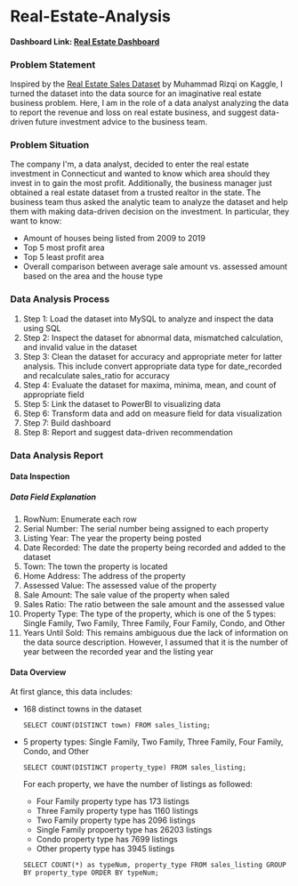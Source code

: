 # Real-Estate-Analysis

#### Dashboard Link: [Real Estate Dashboard](https://app.powerbi.com/groups/me/reports/5b5a03f7-0eb4-4ca1-80e7-a260f093843f/feae22694568776deefd?experience=power-bi)

### Problem Statement
Inspired by the [Real Estate Sales Dataset](https://www.kaggle.com/datasets/muhammadrizqi25/real-estate-fix-with-address) by Muhammad Rizqi on Kaggle, I turned the dataset into the data source for an imaginative real estate business problem. Here, I am in the role of a data analyst analyzing the data to report the revenue and loss on real estate business, and suggest data-driven future investment advice to the business team. 

### Problem Situation
The company I'm, a data analyst, decided to enter the real estate investment in Connecticut and wanted to know which area should they invest in to gain the most profit. Additionally, the business manager just obtained a real estate dataset from a trusted realtor in the state. The business team thus asked the analytic team to analyze the dataset and help them with making data-driven decision on the investment. In particular, they want to know:                                                                      
- Amount of houses being listed from 2009 to 2019
- Top 5 most profit area
- Top 5 least profit area
- Overall comparison between average sale amount vs. assessed amount based on the area and the house type

### Data Analysis Process
1. Step 1: Load the dataset into MySQL to analyze and inspect the data using SQL
2. Step 2: Inspect the dataset for abnormal data, mismatched calculation, and invalid value in the dataset
3. Step 3: Clean the dataset for accuracy and appropriate meter for latter analysis. This include convert appropriate data type for date_recorded and recalculate sales_ratio for accuracy
4. Step 4: Evaluate the dataset for maxima, minima, mean, and count of appropriate field
5. Step 5: Link the dataset to PowerBI to visualizing data
6. Step 6: Transform data and add on measure field for data visualization
7. Step 7: Build dashboard
8. Step 8: Report and suggest data-driven recommendation

### Data Analysis Report
#### Data Inspection 
##### Data Field Explanation
1. RowNum: Enumerate each row
2. Serial Number: The serial number being assigned to each property
3. Listing Year: The year the property being posted
4. Date Recorded: The date the property being recorded and added to the dataset
5. Town: The town the property is located
6. Home Address: The address of the property
7. Assessed Value: The assessed value of the property
8. Sale Amount: The sale value of the property when saled
9. Sales Ratio: The ratio between the sale amount and the assessed value
10. Property Type: The type of the property, which is one of the 5 types: Single Family, Two Family, Three Family, Four Family, Condo, and Other
11. Years Until Sold: This remains ambiguous due the lack of information on the data source description. However, I assumed that it is the number of year between the recorded year and the listing year

#### Data Overview
At first glance, this data includes:
* 168 distinct towns in the dataset
  ```
  SELECT COUNT(DISTINCT town) FROM sales_listing;
  ```
  
* 5 property types: Single Family, Two Family, Three Family, Four Family, Condo, and Other
  ```
  SELECT COUNT(DISTINCT property_type) FROM sales_listing;
  ```
  For each property, we have the number of listings as followed:
    * Four Family property type has 173 listings
    * Three Family property type has 1160 listings
    * Two Family property type has 2096 listings
    * Single Family propoerty type has 26203 listings
    * Condo property type has 7699 listings
    * Other property type has 3945 listings
  ```
  SELECT COUNT(*) as typeNum, property_type FROM sales_listing GROUP BY property_type ORDER BY typeNum;
  ```
